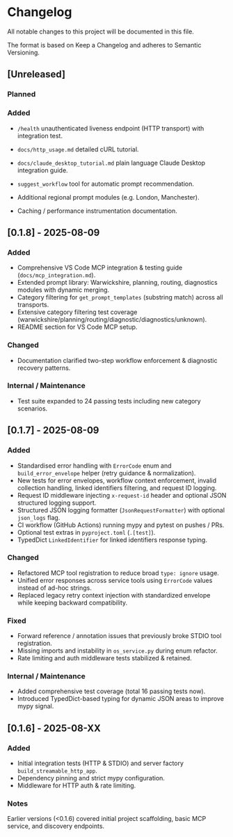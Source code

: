 # Changelog

All notable changes to this project will be documented in this file.

The format is based on Keep a Changelog and adheres to Semantic Versioning.

## [Unreleased]
### Planned
### Added
- `/health` unauthenticated liveness endpoint (HTTP transport) with integration test.
- `docs/http_usage.md` detailed cURL tutorial.
- `docs/claude_desktop_tutorial.md` plain language Claude Desktop integration guide.

- `suggest_workflow` tool for automatic prompt recommendation.
- Additional regional prompt modules (e.g. London, Manchester).
- Caching / performance instrumentation documentation.

## [0.1.8] - 2025-08-09
### Added
- Comprehensive VS Code MCP integration & testing guide (`docs/mcp_integration.md`).
- Extended prompt library: Warwickshire, planning, routing, diagnostics modules with dynamic merging.
- Category filtering for `get_prompt_templates` (substring match) across all transports.
- Extensive category filtering test coverage (warwickshire/planning/routing/diagnostic/diagnostics/unknown).
- README section for VS Code MCP setup.

### Changed
- Documentation clarified two-step workflow enforcement & diagnostic recovery patterns.

### Internal / Maintenance
- Test suite expanded to 24 passing tests including new category scenarios.

## [0.1.7] - 2025-08-09
### Added
- Standardised error handling with `ErrorCode` enum and `build_error_envelope` helper (retry guidance & normalization).
- New tests for error envelopes, workflow context enforcement, invalid collection handling, linked identifiers filtering, and request ID logging.
- Request ID middleware injecting `x-request-id` header and optional JSON structured logging support.
- Structured JSON logging formatter (`JsonRequestFormatter`) with optional `json_logs` flag.
- CI workflow (GitHub Actions) running mypy and pytest on pushes / PRs.
- Optional test extras in `pyproject.toml` (`.[test]`).
- TypedDict `LinkedIdentifier` for linked identifiers response typing.

### Changed
- Refactored MCP tool registration to reduce broad `type: ignore` usage.
- Unified error responses across service tools using `ErrorCode` values instead of ad-hoc strings.
- Replaced legacy retry context injection with standardized envelope while keeping backward compatibility.

### Fixed
- Forward reference / annotation issues that previously broke STDIO tool registration.
- Missing imports and instability in `os_service.py` during enum refactor.
- Rate limiting and auth middleware tests stabilized & retained.

### Internal / Maintenance
- Added comprehensive test coverage (total 16 passing tests now).
- Introduced TypedDict-based typing for dynamic JSON areas to improve mypy signal.

## [0.1.6] - 2025-08-XX
### Added
- Initial integration tests (HTTP & STDIO) and server factory `build_streamable_http_app`.
- Dependency pinning and strict mypy configuration.
- Middleware for HTTP auth & rate limiting.

### Notes
Earlier versions (<0.1.6) covered initial project scaffolding, basic MCP service, and discovery endpoints.

